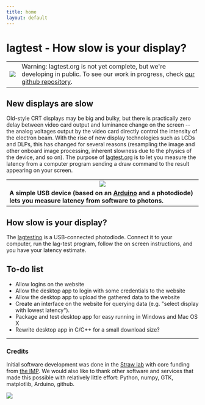 ```yaml
---
title: home
layout: default
---
```


# lagtest - How slow is your display?

<table><tr><td>
<img src="/assets/img/warning.png" />
</td><td>
Warning: lagtest.org is not yet complete, but we're developing in
public. To see our work in progress, check <a href="https://github.com/strawlab/lagtest">our github
repository</a>.
</td></tr></table>

## New displays are slow

Old-style CRT displays may be big and bulky, but there is practically
zero delay between video card output and luminance change on the
screen -- the analog voltages output by the video card directly
control the intensity of the electron beam. With the rise of new
display technologies such as LCDs and DLPs, this has changed for
several reasons (resampling the image and other onboard image
processing, inherent slowness due to the physics of the device, and so
on). The purpose of [lagtest.org](http://lagtest.org) is to let you
measure the latency from a computer program sending a draw command to
the result appearing on your screen.

<table>
  <tr><td align="center">
    <img src="/assets/img/lag-drawing.png" />
  </td></tr>
  <tr><td>
    <strong>A simple USB device (based on an <a href="http://www.arduino.cc/">Arduino</a> and a
    photodiode) lets you measure latency from software to photons.</strong>
  </td></tr>
</table>

## How slow is your display?

The [lagtestino](lagtestino) is a USB-connected photodiode. Connect it to your
computer, run the lag-test program, follow the on screen instructions,
and you have your latency estimate.

## To-do list

* Allow logins on the website
* Allow the desktop app to login with some credentials to the website
* Allow the desktop app to upload the gathered data to the website
* Create an interface on the website for querying data (e.g. "select
  display with lowest latency").
* Package and test desktop app for easy running in Windows and Mac OS X
* Rewrite desktop app in C/C++ for a small download size?

<hr>

### Credits

Initial software development was done in the [Straw
lab](http://strawlab.org) with core funding from [the
IMP](http://www.imp.ac.at). We would also like to thank other software
and services that made this possible with relatively little effort:
Python, numpy, GTK, matplotlib, Arduino, github.

<a href="http://www.imp.ac.at"><img src="/assets/img/imp.png" /></a>

